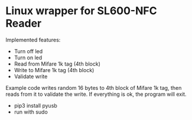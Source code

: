 # Linux wrapper for SL600-NFC Reader

Implemented features:
- Turn off led
- Turn on led
- Read from Mifare 1k tag (4th block)
- Write to Mifare 1k tag (4th block)
- Validate write

Example code writes random 16 bytes to 4th block of Mifare 1k tag, then reads from it to validate the write. If everything is ok, the program will exit.

- pip3 install pyusb
- run with sudo